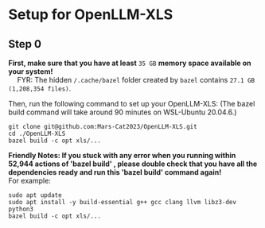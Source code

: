 # Setup for OpenLLM-XLS

## Step 0

**First, make sure that you have at least** `35 GB` **memory space available on your system!**  
&emsp; FYR: The hidden `/.cache/bazel` folder created by `bazel` contains `27.1 GB (1,208,354 files)`.

Then, run the following command to set up your OpenLLM-XLS:
(The bazel build command will take around 90 minutes on WSL-Ubuntu 20.04.6.)
```
git clone git@github.com:Mars-Cat2023/OpenLLM-XLS.git
cd ./OpenLLM-XLS
bazel build -c opt xls/...
```

**Friendly Notes:
If you stuck with any error when you running within 52,944 actions of 'bazel build' ,
please double check that you have all the dependencies ready and run this 'bazel build' command again!**  
For example:
```
sudo apt update
sudo apt install -y build-essential g++ gcc clang llvm libz3-dev python3
bazel build -c opt xls/...
```

